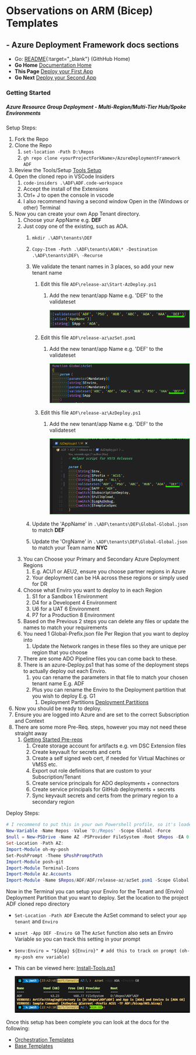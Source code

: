 #  Observations on ARM (Bicep) Templates

## - Azure Deployment Framework docs sections
- Go: [README](https://github.com/brwilkinson/AzureDeploymentFramework#readme){:target="_blank"} (GithHub Home)
- **Go Home** [Documentation Home](./index.md)
- **This Page** [Deploy your First App](./Getting_Started.md)
- **Go Next** [Deploy your Second App](./Getting_Started2.md)

### Getting Started
##### *Azure Resource Group Deployment - Multi-Region/Multi-Tier Hub/Spoke Environments*

Setup Steps:

1. Fork the Repo
1. Clone the Repo
    1. `set-location -Path D:\Repos`
    1. `gh repo clone <yourProjectForkName>/AzureDeploymentFramework ADF`
1. Review the Tools/Setup [Tools Setup](./Tools_Setup.md)
1. Open the cloned repo in VSCode Insiders
    1. `code-insiders .\ADF\ADF.code-workspace` 
    1. Accept the install of the Extensions
    1. Ctrl+ J to open the console in vscode
    1. I also recommend having a second window Open in the (Windows or other) Terminal
1. Now you can create your own App Tenant directory.
    1. Choose your AppName e.g. **DEF**
    1. Just copy one of the existing, such as AOA.
        1. `mkdir .\ADF\tenants\DEF`
        1. `Copy-Item -Path .\ADF\tenants\AOA\* -Destination .\ADF\tenants\DEF\ -Recurse`
        1. We validate the tenant names in 3 places, so add your new tenant name
            1. Edit this file `ADF\release-az\Start-AzDeploy.ps1`
                1. Add the new tenant/app Name e.g. 'DEF' to the validateset
                
                    ![Add your tenant/app Name to validateset](./Getting_Started_validateset.png)
                
            1. Edit this file `ADF\release-az\azSet.psm1`
                1. Add the new tenant/app Name e.g. 'DEF' to the validateset
                
                    ![Add your tenant/app Name to validateset](./Getting_Started_validateset2.png)
                
            1. Edit this file `ADF\release-az\AzDeploy.ps1`
                1. Add the new tenant/app Name e.g. 'DEF' to the validateset
                
                    ![Add your tenant/app Name to validateset](./Getting_Started_validateset3.png)
                
        1. Update the 'AppName' in `.\ADF\tenants\DEF\Global-Global.json` to match **DEF**
        1. Update the 'OrgName' in `.\ADF\tenants\DEF\Global-Global.json` to match your Team name **NYC**
    1. You can Choose your Primary and Secondary Azure Deployment Regions
        1. E.g. ACU1 or AEU2, ensure you choose partner regions in Azure
        1. Your deployment can be HA across these regions or simply used for DR
    1. Choose what Enviro you want to deploy to in each Region
        1. S1 for a Sandbox 1 Environment
        1. D4 for a Developent 4 Environment
        1. U6 for a UAT 6 Environment
        1. P7 for a Production 8 Environment
    1. Based on the Previous 2 steps you can delete any files or update the names to match your requirements
    1. You need 1 Global-Prefix.json file Per Region that you want to deploy into
        1. Update the Network ranges in these files so they are unique per region that you choose
    1. There are some ADO Pipeline files you can come back to these.
    1. There is an azure-Deploy.ps1 that has some of the deployment steps to actually deploy out each Enviro.
        1. you can rename the parameters in that file to match your chosen tenant name E.g. ADF
        1. Plus you can rename the Enviro to the Deployment partition that you wish to deploy E.g. G1
            1. Deployment Partitions [Deployment Partitions](./Deployment_Partitions.md)
1. Now you should be ready to deploy.
1. Ensure you are logged into Azure and are set to the correct Subscription and Context
1. There are some more Pre-Req. steps, however you may not need these straight away
    1. [Getting Started Pre-reqs](./Getting_Started_PreReqs.md)
        1. Create storage account for artifacts e.g. vm DSC Extension files
        1. Create keyvault for secrets and certs
        1. Create a self signed web cert, if needed for Virtual Machines or VMSS etc.
        1. Export out role definitions that are custom to your Subscription/Tenant
        1. Create service principals for ADO deployments + connectors
        1. Create service principals for GitHub deployments + secrets
        1. Sync keyvault secrets and certs from the primary region to a secondary region

Deploy Steps:

```powershell
# I recommend to put this in your own Powershell profile, so it's loaded by default
New-Variable -Name Repos -Value 'D:/Repos' -Scope Global -Force
$null = New-PSDrive -Name AZ -PSProvider FileSystem -Root $Repos -EA 0
Set-Location -Path AZ:
Import-Module oh-my-posh
Set-PoshPrompt -Theme $PoshPromptPath
Import-Module posh-git
Import-Module Terminal-Icons
Import-Module Az.Accounts
Import-Module -Name $Repos/ADF/ADF/release-az/azSet.psm1 -Scope Global -Force

```

Now in the Terminal you can setup your Enviro for the Tenant and (Enviro) Deployment Partition that you want to deploy.
Set the location to the project ADF cloned repo directory
- `Set-Location -Path ADF`
Execute the AzSet command to select your `app tenant` and `Enviro`
- `azset -App DEF -Enviro G0`
The `AzSet` function also sets an Enviro Variable so you can track this setting in your prompt
- `$env:Enviro = "${App} ${Enviro}" # add this to track on prompt (oh-my-posh env variable)`
- This can be viewed here: [Install-Tools.ps1](https://github.com/brwilkinson/AzureDeploymentFramework/blob/main/ADF/1-prereqs/00-InstallTools.ps1#L157)
    
    ![AzSet to select Enviro](./Getting_Started_azset.png)

Once this setup has been complete you can look at the docs for the following:
- [Orchestration Templates](./Orchestration_Templates.md)
- [Base Templates](./Base_Templates.md)